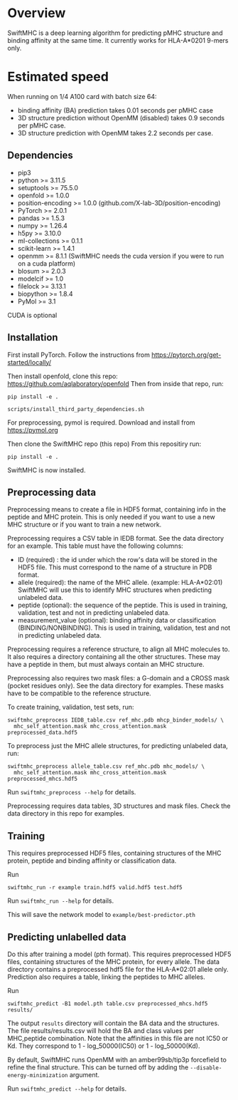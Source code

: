 # Overview

SwiftMHC is a deep learning algorithm for predicting pMHC structure and binding affinity at the same time.
It currently works for HLA-A*0201 9-mers only.

# Estimated speed

When running on 1/4 A100 card with batch size 64:
 * binding affinity (BA) prediction takes 0.01 seconds per pMHC case
 * 3D structure prediction without OpenMM (disabled) takes 0.9 seconds per pMHC case.
 * 3D structure prediction with OpenMM takes 2.2 seconds per case.

## Dependencies

 - pip3
 - python >= 3.11.5
 - setuptools >= 75.5.0
 - openfold >= 1.0.0
 - position-encoding >= 1.0.0 (github.com/X-lab-3D/position-encoding)
 - PyTorch >= 2.0.1
 - pandas >= 1.5.3
 - numpy >= 1.26.4
 - h5py >= 3.10.0
 - ml-collections >= 0.1.1
 - scikit-learn >= 1.4.1
 - openmm >= 8.1.1 (SwiftMHC needs the cuda version if you were to run on a cuda platform)
 - blosum >= 2.0.3
 - modelcif >= 1.0
 - filelock >= 3.13.1
 - biopython >= 1.8.4
 - PyMol >= 3.1

CUDA is optional

## Installation

First install PyTorch. Follow the instructions from https://pytorch.org/get-started/locally/

Then install openfold, clone this repo: https://github.com/aqlaboratory/openfold
Then from inside that repo, run:

```
pip install -e .

scripts/install_third_party_dependencies.sh
```

For preprocessing, pymol is required. Download and install from https://pymol.org

Then clone the SwiftMHC repo (this repo)
From this repositiry run:
```
pip install -e .
```

SwiftMHC is now installed.

## Preprocessing data

Preprocessing means to create a file in HDF5 format, containing info in the peptide and MHC protein.
This is only needed if you want to use a new MHC structure or if you want to train a new network.

Preprocessing requires a CSV table in IEDB format. See the data directory for an example.
This table must have the following columns:
- ID (required) : the id under which the row's data will be stored in the HDF5 file. This must correspond to the name of a structure in PDB format.
- allele (required): the name of the MHC allele. (example: HLA-A*02:01) SwiftMHC will use this to identify MHC structures when predicting unlabeled data.
- peptide (optional): the sequence of the peptide. This is used in training, validation, test and not in predicting unlabeled data.
- measurement_value (optional): binding affinity data or classification (BINDING/NONBINDING). This is used in training, validation, test and not in predicting unlabeled data.

Preprocessing requires a reference structure, to align all MHC molecules to.
It also requires a directory containing all the other structures. These may have a peptide in them, but must always contain an MHC structure.

Preprocessing also requires two mask files: a G-domain and a CROSS mask (pocket residues only). See the data directory for examples.
These masks have to be compatible to the reference structure.

To create training, validation, test sets, run:
```
swiftmhc_preprocess IEDB_table.csv ref_mhc.pdb mhcp_binder_models/ \
  mhc_self_attention.mask mhc_cross_attention.mask preprocessed_data.hdf5
```

To preprocess just the MHC allele structures, for predicting unlabeled data, run:
```
swiftmhc_preprocess allele_table.csv ref_mhc.pdb mhc_models/ \
  mhc_self_attention.mask mhc_cross_attention.mask preprocessed_mhcs.hdf5
```

Run `swiftmhc_preprocess --help` for details.

Preprocessing requires data tables, 3D structures and mask files. Check the data directory in this repo for examples.

## Training

This requires preprocessed HDF5 files, containing structures of the MHC protein, peptide and binding affinity or classification data.

Run
```
swiftmhc_run -r example train.hdf5 valid.hdf5 test.hdf5
```

Run `swiftmhc_run --help` for details.


This will save the network model to `example/best-predictor.pth`

## Predicting unlabelled data

Do this after training a model (pth format).
This requires preprocessed HDF5 files, containing structures of the MHC protein, for every allele.
The data directory contains a preprocessed hdf5 file for the HLA-A*02:01 allele only.
Prediction also requires a table, linking the peptides to MHC alleles.

Run
```
swiftmhc_predict -B1 model.pth table.csv preprocessed_mhcs.hdf5 results/
```

The output `results` directory will contain the BA data and the structures.
The file results/results.csv will hold the BA and class values per MHC,peptide combination.
Note that the affinities in this file are not IC50 or Kd. They correspond to 1 - log_50000(IC50) or 1 - log_50000(Kd). 

By default, SwiftMHC runs OpenMM with an amber99sb/tip3p forcefield to refine the final structure.
This can be turned off by adding the `--disable-energy-minimization` argument.

Run `swiftmhc_predict --help` for details.
